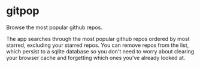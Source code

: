 # gitpop

Browse the most popular github repos.

The app searches through the most popular github repos ordered by most starred, excluding your starred repos. You can remove repos from the list, which persist to a sqlite database so you don't need to worry about clearing your browser cache and forgetting which ones you've already looked at.

